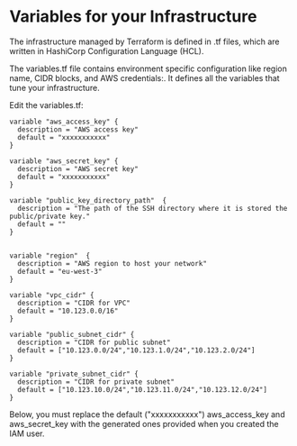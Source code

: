 # Variables for your Infrastructure

The infrastructure managed by Terraform is defined in .tf files, which are written in HashiCorp Configuration Language (HCL). 

The variables.tf file contains environment specific configuration like region name, CIDR blocks, and AWS credentials:.
It defines all the variables that tune your infrastructure.

Edit the variables.tf:
```console
variable "aws_access_key" {
  description = "AWS access key"
  default = "xxxxxxxxxxx"
}

variable "aws_secret_key" {
  description = "AWS secret key"
  default = "xxxxxxxxxxx"
}

variable "public_key_directory_path"  {
  description = "The path of the SSH directory where it is stored the public/private key."
  default = ""
}


variable "region"  {
  description = "AWS region to host your network"
  default = "eu-west-3"
}

variable "vpc_cidr" {
  description = "CIDR for VPC"
  default = "10.123.0.0/16"
}

variable "public_subnet_cidr" {
  description = "CIDR for public subnet"
  default = ["10.123.0.0/24","10.123.1.0/24","10.123.2.0/24"]
}

variable "private_subnet_cidr" {
  description = "CIDR for private subnet"
  default = ["10.123.10.0/24","10.123.11.0/24","10.123.12.0/24"]
}
```

Below, you must replace the default ("xxxxxxxxxxx") aws_access_key and aws_secret_key with the generated ones provided when you created the IAM user.



